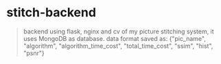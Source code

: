# stitch-backend

> backend using flask, nginx and cv of my picture stitching system, it uses MongoDB as database.
> data format saved as: {"pic_name", "algorithm", "algorithm_time_cost", "total_time_cost", "ssim", "hist", "psnr"}

